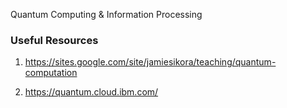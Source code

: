 Quantum Computing & Information Processing

### Useful Resources

1. <https://sites.google.com/site/jamiesikora/teaching/quantum-computation>

2. <https://quantum.cloud.ibm.com/>
